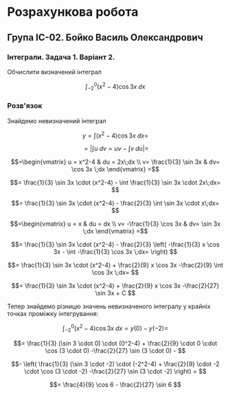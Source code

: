 # Розрахункова робота

## Група ІС-02. Бойко Василь Олександрович

### Інтеграли. Задача 1. Варіант 2.

Обчислити визначений інтеграл

$$\int_{-2}^0 (x^2-4)\cos3x \; dx
$$

### Розв'язок

Знайдемо невизначений інтеграл

$$y=\int (x^2-4)\cos3x \; dx =
$$

$$=\left|\int u \; dv = uv - \int v \; du \right|=
$$


$$=\begin{vmatrix}
   u = x^2-4 & du = 2x\;dx \\
   v= \frac{1}{3} \sin 3x & dv= \cos 3x \;dx
\end{vmatrix}
=$$

$$= \frac{1}{3} \sin 3x \cdot (x^2-4) - \int \frac{1}{3} \sin 3x \cdot 2x\;dx=
$$

$$= \frac{1}{3} \sin 3x \cdot (x^2-4) -  \frac{2}{3} \int \sin 3x \cdot x\;dx=
$$

$$=\begin{vmatrix}
   u = x & du = dx \\
   v= -\frac{1}{3} \cos 3x & dv= \sin 3x \;dx
\end{vmatrix}
=$$

$$= \frac{1}{3} \sin 3x \cdot (x^2-4) -  \frac{2}{3} \left( 
-\frac{1}{3} x \cos 3x - \int -\frac{1}{3} \cos 3x \;dx=
\right)
$$

$$= \frac{1}{3} \sin 3x \cdot (x^2-4) + \frac{2}{9} x \cos 3x -\frac{2}{9}  \int \cos 3x \;dx=
$$

$$= \frac{1}{3} \sin 3x \cdot (x^2-4) + \frac{2}{9} x \cos 3x -\frac{2}{27}  \sin 3x + C
$$

Тепер знайдемо різницю значень невизначеного інтегралу у крайніх точках проміжку інтегрування:

$$\int_{-2}^0 (x^2-4)\cos3x \; dx = y(0) - y(-2) = 
$$

$$= \frac{1}{3} (\sin 3 \cdot 0) \cdot (0^2-4) + \frac{2}{9} \cdot 0 \cdot \cos (3 \cdot 0) -\frac{2}{27}  \sin (3 \cdot 0) -
$$

$$- \left( \frac{1}{3} (\sin 3 \cdot -2) \cdot (-2^2-4) + \frac{2}{9} \cdot -2 \cdot \cos (3 \cdot -2) -\frac{2}{27}  \sin (3 \cdot -2) \right) =
$$

$$= \frac{4}{9} \cos 6 - \frac{2}{27}  \sin 6
$$

$$
$$